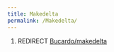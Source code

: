 ```yaml
---
title: Makedelta
permalink: /Makedelta/
---
```


1.  REDIRECT [Bucardo/makedelta](/Bucardo/makedelta "wikilink")
